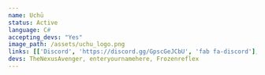 ```yaml
---
name: Uchū
status: Active
language: C#
accepting_devs: "Yes"
image_path: /assets/uchu_logo.png
links: [['Discord', 'https://discord.gg/GpscGeJCbU', 'fab fa-discord'], ['GitHub', 'https://github.com/UchuServer/Uchu', 'fab fa-github']]
devs: TheNexusAvenger, enteryournamehere, Frozenreflex
---
```

